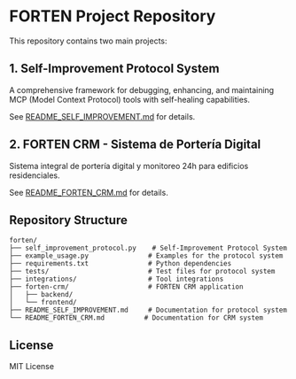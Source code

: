 # FORTEN Project Repository

This repository contains two main projects:

## 1. Self-Improvement Protocol System

A comprehensive framework for debugging, enhancing, and maintaining MCP (Model Context Protocol) tools with self-healing capabilities.

See [README_SELF_IMPROVEMENT.md](README_SELF_IMPROVEMENT.md) for details.

## 2. FORTEN CRM - Sistema de Portería Digital

Sistema integral de portería digital y monitoreo 24h para edificios residenciales.

See [README_FORTEN_CRM.md](README_FORTEN_CRM.md) for details.

## Repository Structure

```
forten/
├── self_improvement_protocol.py    # Self-Improvement Protocol System
├── example_usage.py               # Examples for the protocol system
├── requirements.txt               # Python dependencies
├── tests/                         # Test files for protocol system
├── integrations/                  # Tool integrations
├── forten-crm/                    # FORTEN CRM application
│   ├── backend/
│   └── frontend/
├── README_SELF_IMPROVEMENT.md     # Documentation for protocol system
└── README_FORTEN_CRM.md          # Documentation for CRM system
```

## License

MIT License
